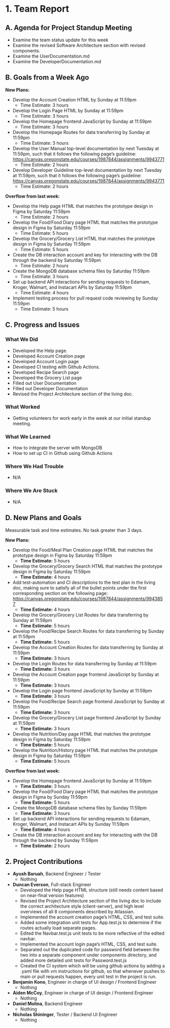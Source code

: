 # 1. Team Report

## A. Agenda for Project Standup Meeting
- Examine the team status update for this week
- Examine the revised Software Architecture section with revised components.
- Examine the UserDocumentation.md
- Examine the DeveloperDocumentation.md

## B. Goals from a Week Ago

**New Plans:**
- Develop the Account Creation HTML by Sunday at 11:59pm
  - Time Estimate: 3 hours
- Develop the Login Page HTML by Sunday at 11:59pm
  - Time Estimate: 3 hours
- Develop the Homepage frontend JavaScript by Sunday at 11:59pm
  - Time Estimate: 3 hours
- Develop the Homepage Routes for data transferring by Sunday at 11:59pm
  - Time Estimate: 3 hours
- Develop the User Manual top-level documentation by next Tuesday at 11:59pm, such that it follows the following page’s guideline: https://canvas.oregonstate.edu/courses/1987844/assignments/9943771
  - Time Estimate: 2 hours
- Develop Developer Guideline top-level documentation by next Tuesday at 11:59pm, such that it follows the following page’s guideline: https://canvas.oregonstate.edu/courses/1987844/assignments/9943771
  - Time Estimate: 2 hours

**Overflow from last week:**
- Develop the Help page HTML that matches the prototype design in Figma by Saturday 11:59pm
  - Time Estimate: 2 hours
- Develop the Food/Food Diary page HTML that matches the prototype design in Figma by Saturday 11:59pm
  - Time Estimate: 5 hours
- Develop the Grocery/Grocery List HTML that matches the prototype design in Figma by Saturday 11:59pm
  - Time Estimate: 5 hours
- Create the DB interaction account and key for interacting with the DB through the backend by Saturday 11:59pm
  - Time Estimate: 2 hours
- Create the MongoDB database schema files by Saturday 11:59pm
  - Time Estimate: 3 hours
- Set up backend API interactions for sending requests to Edamam, Kroger, Walmart, and Instacart APIs by Saturday 11:59pm
  - Time Estimate: 4 hours
- Implement testing process for pull request code reviewing by Sunday 11:59pm
  - Time Estimate: 5 hours

## C. Progress and Issues

### What We Did
- Developed the Help page.
- Developed Account Creation page
- Developed Account Login page
- Developed CI testing with Github Actions.
- Developed Recipe Search page
- Developed the Grocery List page
- Filled out User Documentation
- Filled out Developer Documentation
- Revised the Project Architecture section of the living doc.


### What Worked
- Getting volunteers for work early in the week at our initial standup meeting.

### What We Learned
- How to integrate the server with MongoDB
- How to set up CI in Github using Github Actions

### Where We Had Trouble
- N/A

### Where We Are Stuck
- N/A

## D. New Plans and Goals
Measurable task and time estimates. No task greater than 3 days.

**New Plans:** 
- Develop the Food/Meal Plan Creation page HTML that matches the prototype design in Figma by Saturday 11:59pm
  - **Time Estimate:** 5 hours
- Develop the Grocery/Grocery Search HTML that matches the prototype design in Figma by Saturday 11:59pm
  - **Time Estimate:** 4 hours
- Add test-automation and CI descriptions to the test plan in the living doc, making sure to satisfy all of the bullet points under the first corresponding section on the following page: https://canvas.oregonstate.edu/courses/1987844/assignments/9943857
  - **Time Estimate:** 4 hours
- Develop the Grocery/Grocery List Routes for data transferring by Sunday at 11:59pm
  - **Time Estimate:** 5 hours
- Develop the Food/Recipe Search Routes for data transferring by Sunday at 11:59pm
  - **Time Estimate:** 5 hours
- Develop the Account Creation Routes for data transferring by Sunday at 11:59pm
  - **Time Estimate:** 3 hours
- Develop the Login Routes for data transferring by Sunday at 11:59pm
  - **Time Estimate:** 3 hours
- Develop the Account Creation page frontend JavaScript by Sunday at 11:59pm
  - **Time Estimate:** 3 hours
- Develop the Login page frontend JavaScript by Sunday at 11:59pm
  - **Time Estimate:** 3 hours
- Develop the Food/Recipe Search page frontend JavaScript by Sunday at 11:59pm
  - **Time Estimate:** 3 hours
- Develop the Grocery/Grocery List page frontend JavaScript by Sunday at 11:59pm
  - **Time Estimate:** 3 hours
- Develop the Nutrition/Day page HTML that matches the prototype design in Figma by Saturday 11:59pm
  - **Time Estimate:** 5 hours
- Develop the Nutrition/History page HTML that matches the prototype design in Figma by Saturday 11:59pm
  - **Time Estimate:** 5 hours

**Overflow from last week:**
- Develop the Homepage frontend JavaScript by Sunday at 11:59pm
  - **Time Estimate:** 3 hours
- Develop the Food/Food Diary page HTML that matches the prototype design in Figma by Sunday 11:59pm
  - **Time Estimate:** 5 hours
- Create the MongoDB database schema files by Sunday 11:59pm
  - **Time Estimate:** 3 hours
- Set up backend API interactions for sending requests to Edamam, Kroger, Walmart, and Instacart APIs by Sunday 11:59pm
  - **Time Estimate:** 4 hours
- Create the DB interaction account and key for interacting with the DB through the backend by Sunday 11:59pm
  - **Time Estimate:** 2 hours

## 2. Project Contributions
- **Ayush Baruah**, Backend Engineer / Tester  
  - Nothing
- **Duncan Everson**, Full-stack Engineer  
  - Developed the Help page HTML structure (still needs content based on near-final version features)
  - Revised the Project Architecture section of the living doc to include the correct architecture style (client-server), and high level overviews of all 8 components described by Atlassian.
  - Implemented the account creation page’s HTML, CSS, and test suite.
  - Added some integration unit tests for App.test.js to determine if the routes actually load separate pages.
  - Edited the Navbar.test.js unit tests to be more reflective of the edited navbar.
  - Implemented the account login page’s HTML, CSS, and test suite.
  - Separated out the duplicated code for password field between the two into a separate component under components directory, and added more detailed unit tests for Password.test.js
  - Created the CI system which will be using github actions by adding a .yaml file with vm instructions for github, so that whenever pushes to main or pull requests happen, every unit test in the project is run.
- **Benjamin Kono**, Engineer in charge of UI design / Frontend Engineer  
  - Nothing
- **Aiden McCoy**, Engineer in charge of UI design / Frontend Engineer  
  - Nothing
- **Daniel Molina**, Backend Engineer  
  - Nothing
- **Nicholas Shininger**, Tester / Backend UI Engineer  
  - Nothing
